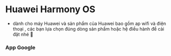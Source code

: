 # Huawei Harmony OS 
  - dành cho máy Huawei và sản phẩm của Huawei bao gồm ap wifi và điện thoại , các bạn lựa chọn đúng dòng sản phẩm hoặc hệ điều hành để cài đặt nhé 🤩

### App Google

